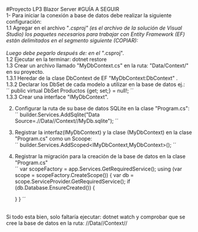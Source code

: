#Proyecto LP3 Blazor Server
#GUÍA A SEGUIR
<br/>
1- Para iniciar la conexión a base de datos debe realizar la siguiente configuración:<br/>
1.1 Agregar en el archivo "*.csproj" (es el archivo de la solución de Visual Studio) los paquetes necesarios para trabajar con Entity Framework (EF) están delimitados en el segmento siguiente (COPIAR): <br/>
 <ItemGroup>
  		<PackageReference Include="Microsoft.EntityFrameworkCore" Version="6.0.7" />
		  <PackageReference Include="Microsoft.EntityFrameworkCore.Sqlite" Version="6.0.7" />
		  <PackageReference Include="System.Net.Http.Json" Version="6.0.0" />
  </ItemGroup>
  <br/>
  Luego debe pegarlo después de: </PropertyGroup> en el "*.csproj".
  <br/>
1.2 Ejecutar en la terminar: dotnet restore <br/>
1.3 Crear un archivo llamado "MyDbContext.cs" en la ruta: "Data/Context/" en su proyecto.<br/>
1.3.1 Heredar de la clase DbContext de EF "MyDbContext:DbContext" .<br/>
1.3.2 Declarar los DbSet de cada modelo a utilizar en la base de datos ej.: <br/>
´´
    public virtual DbSet<Producto> Productos {get; set;} = null!;
´´ <br/>
1.3.3 Crear una interface "IMyDbContext".<br/>

2. Configurar la ruta de su base de datos SQLite en la clase "Program.cs":<br/>
´´
builder.Services.AddSqlite<MyDbContext>("Data Source=.//Data//Context//MyDb.sqlite");
´´ <br/>
3. Registrar la interfaz(IMyDbContext) y la clase (MyDbContext) en la clase "Program.cs" como un Scoope:<br/>
´´
builder.Services.AddScoped<IMyDbContext,MyDbContext>();
´´ <br/>
4. Registrar la migración para la creación de la base de datos en la clase "Program.cs"<br/>
´´
var scopeFactory = app.Services.GetRequiredService<IServiceScopeFactory>();
using (var scope = scopeFactory.CreateScope())
{
    var db = scope.ServiceProvider.GetRequiredService<MyDbContext>();
    if (db.Database.EnsureCreated())
    {
        
    }
}
´´
<br/>
Si todo esta bien, solo faltaría ejecutar: dotnet watch y comprobar que se cree la base de datos en la ruta: //Data//Context//
